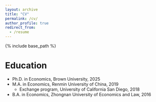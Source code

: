 ```yaml
---
layout: archive
title: "CV"
permalink: /cv/
author_profile: true
redirect_from:
  - /resume
---
```


{% include base_path %}


Education
======
* Ph.D. in Economics, Brown University, 2025
* M.A. in Economics, Renmin University of China, 2019
   * Exchange program, University of California San Diego, 2018
* B.A. in Economics, Zhongnan University of Economics and Law, 2016
